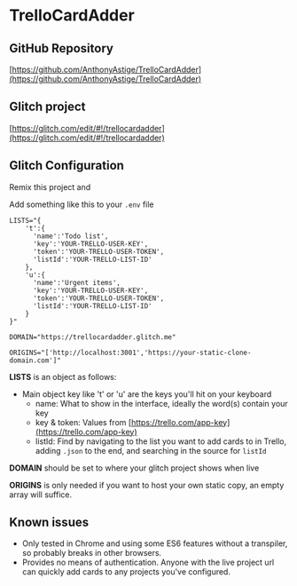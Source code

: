 # TrelloCardAdder

## GitHub Repository

[https://github.com/AnthonyAstige/TrelloCardAdder](https://github.com/AnthonyAstige/TrelloCardAdder)

## Glitch project

[https://glitch.com/edit/#!/trellocardadder](https://glitch.com/edit/#!/trellocardadder)

## Glitch Configuration

Remix this project and 

Add something like this to your `.env` file

```
LISTS="{
    't':{
      'name':'Todo list',
      'key':'YOUR-TRELLO-USER-KEY',
      'token':'YOUR-TRELLO-USER-TOKEN',
      'listId':'YOUR-TRELLO-LIST-ID'
    },
    'u':{
      'name':'Urgent items',
      'key':'YOUR-TRELLO-USER-KEY',
      'token':'YOUR-TRELLO-USER-TOKEN',
      'listId':'YOUR-TRELLO-LIST-ID'
    }
}"

DOMAIN="https://trellocardadder.glitch.me"

ORIGINS="['http://localhost:3001','https://your-static-clone-domain.com']"
```

**LISTS** is an object as follows:

* Main object key like 't' or 'u' are the keys you'll hit on your keyboard
    * name: What to show in the interface, ideally the word(s) contain your key
    * key & token: Values from [https://trello.com/app-key](https://trello.com/app-key)
    * listId: Find by navigating to the list you want to add cards to in Trello, adding `.json` to the end, and searching in the source for `listId`

**DOMAIN** should be set to where your glitch project shows when live

**ORIGINS** is only needed if you want to host your own static copy, an empty array will suffice.

## Known issues

* Only tested in Chrome and using some ES6 features without a transpiler, so probably breaks in other browsers.
* Provides no means of authentication. Anyone with the live project url can quickly add cards to any projects you've configured.